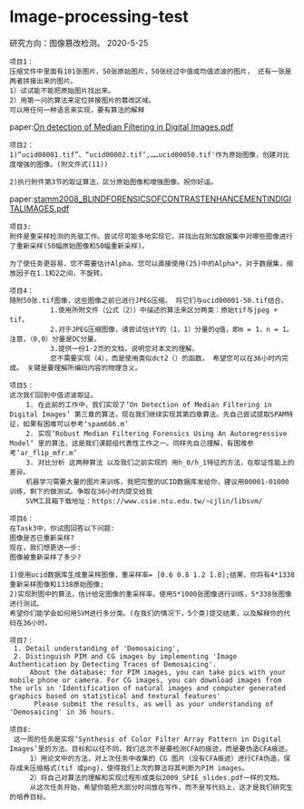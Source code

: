 # Image-processing-test
研究方向：图像篡改检测。
2020-5-25
```
项目1：
压缩文件中里面有101张图片，50张原始图片，50张经过中值或均值滤波的图片， 还有一张是两者拼接出来的图片。
1）试试能不能把原始图片找出来。
2）用第一问的算法来定位拼接图片的篡改区域。
可以用任何一种语言来实现，要有算法的解释
```
paper:[On detection of Median Filtering in Digital Images.pdf](https://github.com/standbyme-ge/Image-processing-test/blob/master/PaperList/On%20detection%20of%20Median%20Filtering%20in%20Digital%20Images.pdf)

```
项目2：
1)“ucid00001.tif”、“ucid00002.tif’,……ucid00050.tif'作为原始图像，创建对比度增强的图像。(附文件式(11))

2)执行附件第3节的取证算法，区分原始图像和增强图像。祝你好运。

```
paper:[stamm2008_BLINDFORENSICSOFCONTRASTENHANCEMENTINDIGITALIMAGES.pdf](https://github.com/standbyme-ge/Image-processing-test/blob/master/PaperList/stamm2008_BLINDFORENSICSOFCONTRASTENHANCEMENTINDIGITALIMAGES.pdf)
```
项目3:
附件是重采样检测的先驱工作。尝试尽可能多地实现它，并找出在附加数据集中对哪些图像进行了重新采样(50幅原始图像和50幅重新采样)。

为了使任务更容易，您不需要估计Alpha。您可以直接使用(25)中的Alpha*。对于数据集，缩放因子在1.1和2之间，不旋转。
```
```
项目4：
随附50张.tif图像，这些图像之前已进行JPEG压缩。 将它们与ucid00001-50.tif结合。
          1.使用所附文件（公式（2））中描述的算法来区分两类：原始tif与jpeg + tif。
          2.对于JPEG压缩图像，请尝试估计Y的（1，1）分量的q值，即m = 1，n = 1。 注意，（0,0）分量是DC分量。
          3.提供一份1-2页的文档，说明您对本文的理解。
          您不需要实现（4），而是使用类似dct2（）的函数。 希望您可以在36小时内完成。 关键是要理解所编码内容的物理含义。
```
```
项目5：
这次我们回到中值滤波取证。
    1. 在此前的工作中，我们实现了‘On Detection of Median Filtering in Digital Images’ 第三章的算法，现在我们继续实现其第四章算法。先自己尝试提取SPAM特征，如果有困难可以参考‘spam686.m’
    2. 实现‘Robust Median Filtering Forensics Using An Autoregressive Model’ 里的算法，这是我们课题组代表性工作之一。同样先自己理解，有困难参考‘ar_flip_mfr.m’
    3. 对比分析 这两种算法 以及我们之前实现的 用h_0/h_1特征的方法，在取证性能上的差异。
    机器学习需要大量的图片来训练，我把完整的UCID数据库发给你，建议用00001-01000训练，剩下的做测试。争取在36小时内提交给我
    SVM工具箱下载地址：https://www.csie.ntu.edu.tw/~cjlin/libsvm/
```
```
项目6：
在Task3中，你试图回答以下问题:
图像是否已重新采样?
现在，我们想更进一步:
图像被重新采样了多少?

1)使用ucid数据库生成重采样图像，重采样率= [0.6 0.8 1.2 1.8];结果，你将有4*1338重新采样图像和1338原始图像;
2)实现附图中的算法，估计给定图像的重采样率。使用5*1000张图像进行训练，5*338张图像进行测试。
希望你们能学会如何用SVM进行多分类。(在我们的情况下，5个类)提交结果，以及解释你的代码在36小时。
```

```
项目7：
 1. Detail understanding of 'Demosaicing',
 2. Distinguish PIM and CG images by implementing 'Image Authentication by Detecting Traces of Demosaicing'.
     About the database: for PIM images, you can take pics with your mobile phone or camera. For CG images, you can download images from the urls in 'Identification of natural images and computer generated graphics based on statistical and textural features'
      Please submit the results, as well as your understanding of 'Demosaicing' in 36 hours.
```
```
项目8:
 这一周的任务是实现‘Synthesis of Color Filter Array Pattern in Digital Images’里的方法。目标和以往不同，我们这次不是要检测CFA的痕迹，而是要伪造CFA痕迹。
     1）用论文中的方法，对上次任务中收集的 CG 图片（没有CFA痕迹）进行CFA伪造，保存成未压缩格式(tif 或png)，使得我们上次的算法将其判断为PIM images。
     2）将自己对算法的理解和实现过程形成类似2009_SPIE_slides.pdf一样的文档。
     从这次任务开始，希望你能把大部分时间放在写作，而不是写代码上，这才是我们研究生的培养目标。
```

